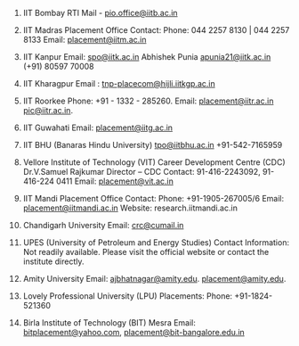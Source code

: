 1. IIT Bombay
RTI Mail - pio.office@iitb.ac.in


2. IIT Madras
Placement Office Contact:
Phone: 044 2257 8130 | 044 2257 8133
Email: placement@iitm.ac.in


3. IIT Kanpur
Email: spo@iitk.ac.in
Abhishek Punia
apunia21@iitk.ac.in
(+91) 80597 70008


4. IIT Kharagpur
Email : tnp-placecom@hijli.iitkgp.ac.in


5. IIT Roorkee
Phone: +91 - 1332 - 285260.
Email: placement@iitr.ac.in 
pic@iitr.ac.in.


6. IIT Guwahati
Email: placement@iitg.ac.in


7. IIT BHU (Banaras Hindu University)
tpo@iitbhu.ac.in 
+91-542-7165959

8. Vellore Institute of Technology (VIT)
Career Development Centre (CDC)
Dr.V.Samuel Rajkumar
Director – CDC
Contact: 91-416-2243092, 91-416-224 0411
Email: placement@vit.ac.in


9. IIT Mandi
Placement Office Contact:
Phone: +91-1905-267005/6
Email: placement@iitmandi.ac.in
Website: research.iitmandi.ac.in


10. Chandigarh University
Email: crc@cumail.in


11. UPES (University of Petroleum and Energy Studies)
Contact Information: Not readily available. Please visit the official website or contact the institute directly.


12. Amity University
Email: ajbhatnagar@amity.edu.
placement@amity.edu.


13. Lovely Professional University (LPU)
Placements:
Phone: +91-1824-521360

14. Birla Institute of Technology (BIT) Mesra
Email: bitplacement@yahoo.com, placement@bit-bangalore.edu.in